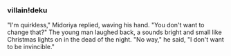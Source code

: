 ### villain!deku

"I'm quirkless," Midoriya replied, waving his hand. 
"You don't want to change that?"
The young man laughed back, a sounds bright and small like Christmas lights on in the dead of the night. 
"No way," he said, "I don't want to be invincible."

